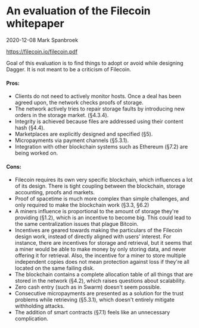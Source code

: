 An evaluation of the Filecoin whitepaper
========================================

2020-12-08 Mark Spanbroek

https://filecoin.io/filecoin.pdf

Goal of this evaluation is to find things to adopt or avoid while designing
Dagger. It is not meant to be a criticism of Filecoin.

#### Pros:

+ Clients do not need to actively monitor hosts. Once a deal has been agreed
  upon, the network checks proofs of storage.
+ The network actively tries to repair storage faults by introducing new
  orders in the storage market. (§4.3.4).
+ Integrity is achieved because files are addressed using their content
  hash (§4.4).
+ Marketplaces are explicitly designed and specified (§5).
+ Micropayments via payment channels (§5.3.1).
+ Integration with other blockchain systems such as Ethereum (§7.2) are being
  worked on.

#### Cons:

- Filecoin requires its own very specific blockchain, which influences a lot
  of its design. There is tight coupling between the blockchain, storage
  accounting, proofs and markets.
- Proof of spacetime is much more complex than simple challenges, and only
  required to make the blockchain work (§3.3, §6.2)
- A miners influence is proportional to the amount of storage they're
  providing (§1.2), which is an incentive to become big. This could lead to
  the same centralization issues that plague Bitcoin.
- Incentives are geared towards making the particulars of the Filecoin
  design work, instead of directly aligned with users' interest. For instance,
  there are incentives for storage and retrieval, but it seems that a miner
  would be able to make money by only storing data, and never offering it for
  retrieval. Also, the incentive for a miner to store multiple independent
  copies does not mean protection against loss if they're all located on the
  same failing disk.
- The blockchain contains a complete allocation table of all things that are
  stored in the network (§4.2), which raises questions about scalability.
- Zero cash entry (such as in Swarm) doesn't seem possible.
- Consecutive micropayments are presented as a solution for the trust problems
  while retrieving (§5.3.1), which doesn't entirely mitigate withholding
  attacks.
- The addition of smart contracts (§7.1) feels like an unnecessary
  complication.
